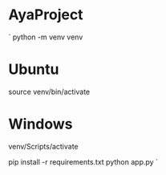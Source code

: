 # AyaProject  
`
python -m venv venv
# Ubuntu
source venv/bin/activate
# Windows
venv/Scripts/activate

pip install -r requirements.txt
python app.py
`